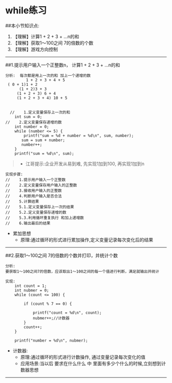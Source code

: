 # while练习
##本小节知识点:
1. 【理解】计算1 + 2 + 3 + ...n的和
2. 【理解】获取1～100之间 7的倍数的个数
3. 【理解】游戏方向控制
---

##1.提示用户输入一个正整数n， 计算1 + 2 + 3 + ...n的和
```
分析:  每次都是用上一次的和 加上一个递增的数
         1 + 2 + 3 + 4 + 5
 ( 0 + 1)1 + 2
      (1 + 2)3 + 3
     (1 + 2 + 3) 6 + 4
     (1 + 2 + 3 + 4) 10 + 5


  //    1.定义变量保存上一次的和
    int sum = 0;
//    2.定义变量保存递增的数
    int number = 0;
    while (number <= 5) {
        printf("sum = %d + number = %d\n", sum, number);
       sum = sum + number;
       number++;
    }
    printf("sum = %d\n", sum);
```
> + 江哥提示:企业开发从易到难, 先实现1加到100, 再实现1加到n

```
实现步骤:
//    1.提示用户输入一个正整数
//    2.定义变量保存用户输入的正整数
//    3.接收用户输入的正整数
//    4.判断用户输入是否合法
//    5.计算结果
//    5.1.定义变量保存上一次的结果
//    5.2.定义变量保存递增的数
//    5.3.利用循环重复执行 和加上递增数
//    6.输出最后的结果
```
- 累加思想
    + 原理:通过循环的形式进行累加操作,定义变量记录每次变化后的结果

---


##2.获取1～100之间 7的倍数的个数并打印，并统计个数
```
分析:
要获取1～100之间7的倍数，应该取出1～100之间的每一个值进行判断，满足就输出并统计
```

```
实现:
    int count = 1;
    int nubmer = 0;
    while (count <= 100) {

        if (count % 7 == 0) {

            printf("count = %d\n", count);
            nubmer++;//计数器
        }
        count++;
    }

    printf("number = %d\n", nubmer);
```

- 计数器:
    + 原理:通过循环的形式进行计数操作, 通过变量记录每次变化的值
    + 应用场景:当以后 要求在什么什么 中 里面有多少个什么的时候,立刻想到计数器思想

---
